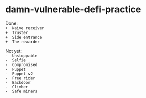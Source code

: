# damn-vulnerable-defi-practice
Done:  
`+	Naive receiver`  
`+	Truster`  
`+	Side entrance`  
`+	The rewarder`  
  
Not yet:  
`-	Unstoppable`  
`-	Selfie`  
`-	Compromised`  
`-	Puppet`  
`-	Puppet v2`  
`-	Free rider`  
`-	Backdoor`  
`-	Climber`  
`-	Safe miners`  
